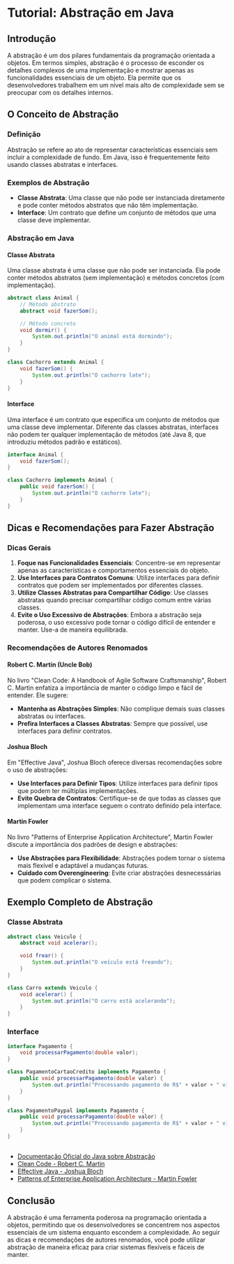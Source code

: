 
# Tutorial: Abstração em Java

## Introdução

A abstração é um dos pilares fundamentais da programação orientada a objetos. Em termos simples, abstração é o processo de esconder os detalhes complexos de uma implementação e mostrar apenas as funcionalidades essenciais de um objeto. Ela permite que os desenvolvedores trabalhem em um nível mais alto de complexidade sem se preocupar com os detalhes internos.

## O Conceito de Abstração

### Definição
Abstração se refere ao ato de representar características essenciais sem incluir a complexidade de fundo. Em Java, isso é frequentemente feito usando classes abstratas e interfaces.

### Exemplos de Abstração
- **Classe Abstrata**: Uma classe que não pode ser instanciada diretamente e pode conter métodos abstratos que não têm implementação.
- **Interface**: Um contrato que define um conjunto de métodos que uma classe deve implementar.

### Abstração em Java

#### Classe Abstrata

Uma classe abstrata é uma classe que não pode ser instanciada. Ela pode conter métodos abstratos (sem implementação) e métodos concretos (com implementação).

```java
abstract class Animal {
    // Método abstrato
    abstract void fazerSom();

    // Método concreto
    void dormir() {
        System.out.println("O animal está dormindo");
    }
}

class Cachorro extends Animal {
    void fazerSom() {
        System.out.println("O cachorro late");
    }
}
```

#### Interface

Uma interface é um contrato que especifica um conjunto de métodos que uma classe deve implementar. Diferente das classes abstratas, interfaces não podem ter qualquer implementação de métodos (até Java 8, que introduziu métodos padrão e estáticos).

```java
interface Animal {
    void fazerSom();
}

class Cachorro implements Animal {
    public void fazerSom() {
        System.out.println("O cachorro late");
    }
}
```

## Dicas e Recomendações para Fazer Abstração

### Dicas Gerais

1. **Foque nas Funcionalidades Essenciais**: Concentre-se em representar apenas as características e comportamentos essenciais do objeto.
2. **Use Interfaces para Contratos Comuns**: Utilize interfaces para definir contratos que podem ser implementados por diferentes classes.
3. **Utilize Classes Abstratas para Compartilhar Código**: Use classes abstratas quando precisar compartilhar código comum entre várias classes.
4. **Evite o Uso Excessivo de Abstrações**: Embora a abstração seja poderosa, o uso excessivo pode tornar o código difícil de entender e manter. Use-a de maneira equilibrada.

### Recomendações de Autores Renomados

#### Robert C. Martin (Uncle Bob)
No livro "Clean Code: A Handbook of Agile Software Craftsmanship", Robert C. Martin enfatiza a importância de manter o código limpo e fácil de entender. Ele sugere:
- **Mantenha as Abstrações Simples**: Não complique demais suas classes abstratas ou interfaces.
- **Prefira Interfaces a Classes Abstratas**: Sempre que possível, use interfaces para definir contratos.

#### Joshua Bloch
Em "Effective Java", Joshua Bloch oferece diversas recomendações sobre o uso de abstrações:
- **Use Interfaces para Definir Tipos**: Utilize interfaces para definir tipos que podem ter múltiplas implementações.
- **Evite Quebra de Contratos**: Certifique-se de que todas as classes que implementam uma interface seguem o contrato definido pela interface.

#### Martin Fowler
No livro "Patterns of Enterprise Application Architecture", Martin Fowler discute a importância dos padrões de design e abstrações:
- **Use Abstrações para Flexibilidade**: Abstrações podem tornar o sistema mais flexível e adaptável a mudanças futuras.
- **Cuidado com Overengineering**: Evite criar abstrações desnecessárias que podem complicar o sistema.

## Exemplo Completo de Abstração

### Classe Abstrata
```java
abstract class Veiculo {
    abstract void acelerar();

    void frear() {
        System.out.println("O veículo está freando");
    }
}

class Carro extends Veiculo {
    void acelerar() {
        System.out.println("O carro está acelerando");
    }
}
```

### Interface
```java
interface Pagamento {
    void processarPagamento(double valor);
}

class PagamentoCartaoCredito implements Pagamento {
    public void processarPagamento(double valor) {
        System.out.println("Processando pagamento de R$" + valor + " via cartão de crédito");
    }
}

class PagamentoPaypal implements Pagamento {
    public void processarPagamento(double valor) {
        System.out.println("Processando pagamento de R$" + valor + " via Paypal");
    }
}
```

## <seealso>

- [Documentação Oficial do Java sobre Abstração](https://docs.oracle.com/javase/tutorial/java/concepts/index.html)
- [Clean Code - Robert C. Martin](https://www.amazon.com/Clean-Code-Handbook-Software-Craftsmanship/dp/0132350882)
- [Effective Java - Joshua Bloch](https://www.amazon.com/Effective-Java-Joshua-Bloch/dp/0134685997)
- [Patterns of Enterprise Application Architecture - Martin Fowler](https://www.amazon.com/Patterns-Enterprise-Application-Architecture-Martin/dp/0321127420)

## Conclusão

A abstração é uma ferramenta poderosa na programação orientada a objetos, permitindo que os desenvolvedores se concentrem nos aspectos essenciais de um sistema enquanto escondem a complexidade. Ao seguir as dicas e recomendações de autores renomados, você pode utilizar abstração de maneira eficaz para criar sistemas flexíveis e fáceis de manter.
